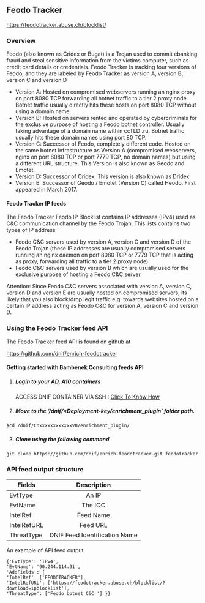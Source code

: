 ## Feodo Tracker   
  https://feodotracker.abuse.ch/blocklist/

### Overview
 Feodo (also known as Cridex or Bugat) is a Trojan used to commit ebanking fraud and steal sensitive information from the victims computer, such as credit card details or credentials.
 Feodo Tracker is tracking four versions of Feodo, and they are labeled by Feodo Tracker as version A, version B, version C and version D
  - Version A: Hosted on compromised webservers running an nginx proxy on port 8080 TCP forwarding all botnet traffic to a tier 2 proxy node.
               Botnet traffic usually directly hits these hosts on port 8080 TCP without using a domain name.
  - Version B: Hosted on servers rented and operated by cybercriminals for the exclusive purpose of hosting a Feodo botnet controller.
               Usually taking advantage of a domain name within ccTLD .ru. Botnet traffic usually hits these domain names using port 80 TCP.
  - Version C: Successor of Feodo, completely different code. Hosted on the same botnet infrastructure as Version A (compromised webservers,
               nginx on port 8080 TCP or port 7779 TCP, no domain names) but using a different URL structure. This Version is also known as Geodo and Emotet.
  - Version D: Successor of Cridex. This version is also known as Dridex
  - Version E: Successor of Geodo / Emotet (Version C) called Heodo. First appeared in March 2017.
 

#### Feodo Tracker IP feeds
 The Feodo Tracker Feodo IP Blocklist contains IP addresses (IPv4) used as C&C communication channel by the Feodo Trojan. 
 This lists contains two types of IP address
  - Feodo C&C servers used by version A, version C and version D of the Feodo Trojan (these IP addresses are usually compromised servers running an nginx daemon on port 8080 TCP or 7779 TCP 
    that is acting as proxy, forwarding all traffic to a tier 2 proxy node)  
  - Feodo C&C servers used by version B which are usually used for the exclusive purpose of hosting a Feodo C&C server. 

Attention: Since Feodo C&C servers associated with version A, version C, version D and version E are usually hosted on compromised servers, 
its likely that you also block/drop legit traffic e.g. towards websites hosted on a certain IP address acting as Feodo C&C for version A, version C and version D.


### Using the Feodo Tracker feed API
 The Feodo Tracker feed API is found on github at

https://github.com/dnif/enrich-feodotracker

#### Getting started with Bambenek Consulting feeds API

1. #####    Login to your AD, A10 containers  
   ACCESS DNIF CONTAINER VIA SSH : [Click To Know How](https://dnif.it/docs/guides/tutorials/access-dnif-container-via-ssh.html)
2. #####    Move to the ‘/dnif/<Deployment-key/enrichment_plugin’ folder path.
```
$cd /dnif/CnxxxxxxxxxxxxV8/enrichment_plugin/
```
3. #####   Clone using the following command  
```  
git clone https://github.com/dnif/enrich-feodotracker.git feodotracker
```
### API feed output structure
  | Fields        | Description  |
| ------------- |:-------------:|
| EvtType      | An IP |
| EvtName      | The IOC      |
| IntelRef | Feed Name      |
| IntelRefURL | Feed URL      |
| ThreatType | DNIF Feed Identification Name |      

An example of API feed output
```
{'EvtType': 'IPv4',
'EvtName': '90.244.114.91', 
'AddFields': {
'IntelRef': ['FEODOTRACKER'],
'IntelRefURL': ['https://feodotracker.abuse.ch/blocklist/?download=ipblocklist'], 
'ThreatType': ['Feodo botnet C&C '] }}
```
